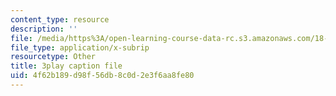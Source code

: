 ```yaml
---
content_type: resource
description: ''
file: /media/https%3A/open-learning-course-data-rc.s3.amazonaws.com/18-06-linear-algebra-spring-2010/4f62b189d98f56db8c0d2e3f6aa8fe80_9Q1q7s1jTzU.vtt
file_type: application/x-subrip
resourcetype: Other
title: 3play caption file
uid: 4f62b189-d98f-56db-8c0d-2e3f6aa8fe80
---
```

